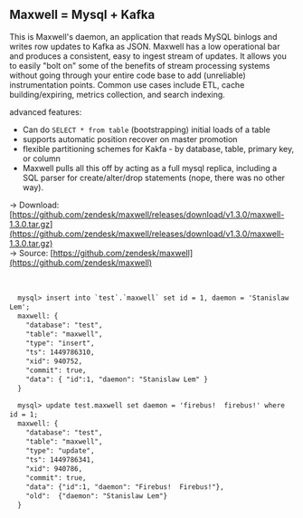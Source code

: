 <div id="maxwell-header">
  <h2>Maxwell = Mysql + Kafka</h2>
</div>

This is Maxwell's daemon, an application that reads MySQL binlogs and writes
row updates to Kafka as JSON.  Maxwell has a low operational bar and produces a
consistent, easy to ingest stream of updates.  It allows you to easily "bolt
on" some of the benefits of stream processing systems without going through your
entire code base to add (unreliable) instrumentation points.  Common use cases
include ETL, cache building/expiring, metrics collection, and search indexing.

advanced features:

- Can do `SELECT * from table` (bootstrapping) initial loads of a table
- supports automatic position recover on master promotion
- flexible partitioning schemes for Kakfa - by database, table, primary key, or column
- Maxwell pulls all this off by acting as a full mysql replica, including a SQL
  parser for create/alter/drop statements (nope, there was no other way).

&rarr; Download:
[https://github.com/zendesk/maxwell/releases/download/v1.3.0/maxwell-1.3.0.tar.gz](https://github.com/zendesk/maxwell/releases/download/v1.3.0/maxwell-1.3.0.tar.gz)
<br/>
&rarr; Source:
[https://github.com/zendesk/maxwell](https://github.com/zendesk/maxwell)

<br style="clear:both"/>


```
  mysql> insert into `test`.`maxwell` set id = 1, daemon = 'Stanislaw Lem';
  maxwell: {
    "database": "test",
    "table": "maxwell",
    "type": "insert",
    "ts": 1449786310,
    "xid": 940752,
    "commit": true,
    "data": { "id":1, "daemon": "Stanislaw Lem" }
  }
```

```
  mysql> update test.maxwell set daemon = 'firebus!  firebus!' where id = 1;
  maxwell: {
    "database": "test",
    "table": "maxwell",
    "type": "update",
    "ts": 1449786341,
    "xid": 940786,
    "commit": true,
    "data": {"id":1, "daemon": "Firebus!  Firebus!"},
    "old":  {"daemon": "Stanislaw Lem"}
  }
```



<script>
  jQuery(document).ready(function () {
    jQuery("#maxwell-header").append(
      jQuery("<img alt='The Daemon, maybe' src='./img/cyberiad_1.jpg' id='maxwell-daemon-image'>")
    );
    jQuery("pre").addClass("home-code");
  });
</script>
